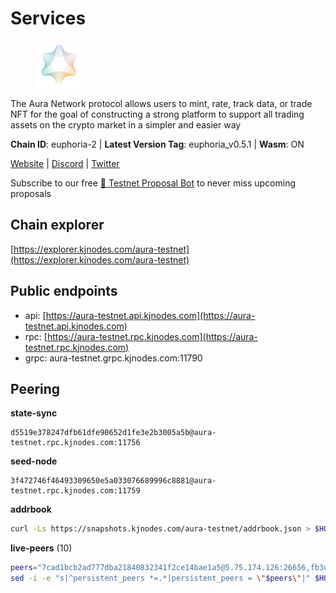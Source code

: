 # Services

<figure><img src="https://raw.githubusercontent.com/kj89/cosmos-images/main/logos/aura.png" alt=""><figcaption></figcaption></figure>

The Aura Network protocol allows users to mint, rate, track data,  or trade NFT for the goal of constructing a strong platform to  support all trading assets on the crypto market in a simpler and easier way

**Chain ID**: euphoria-2 | **Latest Version Tag**: euphoria_v0.5.1 | **Wasm**: ON

[Website](https://aura.network) | [Discord](https://discord.gg/hpvF5QcWRf) | [Twitter](https://twitter.com/AuraNetworkHQ)



Subscribe to our free [🤖 Testnet Proposal Bot](https://t.me/kjnodes_testnet_proposal_bot) to never miss upcoming proposals


## Chain explorer
[https://explorer.kjnodes.com/aura-testnet](https://explorer.kjnodes.com/aura-testnet)

## Public endpoints

* api: [https://aura-testnet.api.kjnodes.com](https://aura-testnet.api.kjnodes.com)
* rpc: [https://aura-testnet.rpc.kjnodes.com](https://aura-testnet.rpc.kjnodes.com)
* grpc: aura-testnet.grpc.kjnodes.com:11790

## Peering

**state-sync**

```text
d5519e378247dfb61dfe90652d1fe3e2b3005a5b@aura-testnet.rpc.kjnodes.com:11756
```

**seed-node**

```text
3f472746f46493309650e5a033076689996c8881@aura-testnet.rpc.kjnodes.com:11759
```

**addrbook**
```bash
curl -Ls https://snapshots.kjnodes.com/aura-testnet/addrbook.json > $HOME/.aura/config/addrbook.json
```

**live-peers** (10)
```bash
peers="7cad1bcb2ad777dba21840832341f2ce14bae1a5@5.75.174.126:26656,fb3d13cb2e8ad1a1cae7dc1f21c62411007df9f8@85.10.193.246:33656,1e9b7325e120a3d511eec20a3199c2218343fcd3@65.108.105.99:28656,e874935eee84c8313dbb52ba497aed2d8d1f1245@65.108.237.231:27656,3d6b07bdb11754c8c8512525dac109d8bdee3857@65.21.53.39:7656,94f09cc1e0d2357c8c8423589c42dc7721387a60@176.9.44.113:26686,d74774b137ce78a61ccbe9c30ff8ec8cb969247d@89.58.59.10:26656,7812205773ac30f3d47200ac2391c79896c60135@54.254.220.113:26656,855b0ff76f5a80ab7f322e818263835d009de052@46.4.5.45:21756,d5519e378247dfb61dfe90652d1fe3e2b3005a5b@65.109.68.190:11756"
sed -i -e "s|^persistent_peers *=.*|persistent_peers = \"$peers\"|" $HOME/.aura/config/config.toml
```
